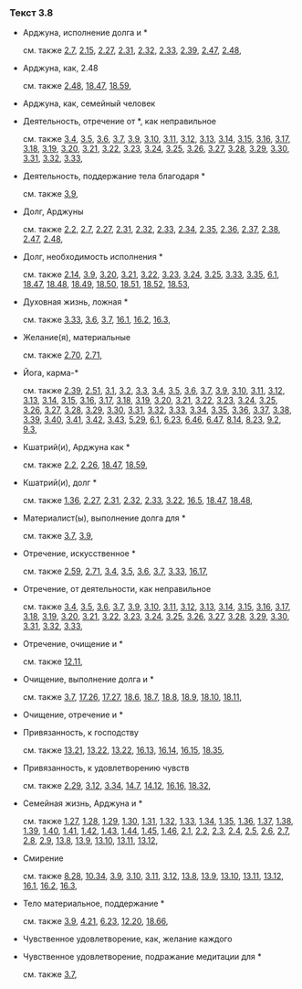 ### Текст 3.8
	
- Арджуна, исполнение долга и *

	см. также  [2.7](../02/0207.md),  [2.15](../02/0215.md),  [2.27](../02/0227.md),  [2.31](../02/0231.md),  [2.32](../02/0232.md),  [2.33](../02/0233.md),  [2.39](../02/0239.md),  [2.47](../02/0247.md),  [2.48](../02/0248.md), 
	
- Арджуна, как, 2.48

	см. также  [2.48](../02/0248.md),  [18.47](../18/1847.md),  [18.59](../18/1859.md), 
	
- Арджуна, как, семейный человек

	
- Деятельность, отречение от *, как неправильное

	см. также  [3.4](../03/0304.md),  [3.5](../03/0305.md),  [3.6](../03/0306.md),  [3.7](../03/0307.md),  [3.9](../03/0309.md),  [3.10](../03/0310.md),  [3.11](../03/0311.md),  [3.12](../03/0312.md),  [3.13](../03/0313.md),  [3.14](../03/0314.md),  [3.15](../03/0315.md),  [3.16](../03/0316.md),  [3.17](../03/0317.md),  [3.18](../03/0318.md),  [3.19](../03/0319.md),  [3.20](../03/0320.md),  [3.21](../03/0321.md),  [3.22](../03/0322.md),  [3.23](../03/0323.md),  [3.24](../03/0324.md),  [3.25](../03/0325.md),  [3.26](../03/0326.md),  [3.27](../03/0327.md),  [3.28](../03/0328.md),  [3.29](../03/0329.md),  [3.30](../03/0330.md),  [3.31](../03/0331.md),  [3.32](../03/0332.md),  [3.33](../03/0333.md), 
	
- Деятельность, поддержание тела благодаря *

	см. также  [3.9](../03/0309.md), 
	
- Долг, Арджуны

	см. также  [2.2](../02/0202.md),  [2.7](../02/0207.md),  [2.27](../02/0227.md),  [2.31](../02/0231.md),  [2.32](../02/0232.md),  [2.33](../02/0233.md),  [2.34](../02/0234.md),  [2.35](../02/0235.md),  [2.36](../02/0236.md),  [2.37](../02/0237.md),  [2.38](../02/0238.md),  [2.47](../02/0247.md),  [2.48](../02/0248.md), 
	
- Долг, необходимость исполнения *

	см. также  [2.14](../02/0214.md),  [3.9](../03/0309.md),  [3.20](../03/0320.md),  [3.21](../03/0321.md),  [3.22](../03/0322.md),  [3.23](../03/0323.md),  [3.24](../03/0324.md),  [3.25](../03/0325.md),  [3.33](../03/0333.md),  [3.35](../03/0335.md),  [6.1](../06/0601.md),  [18.47](../18/1847.md),  [18.48](../18/1848.md),  [18.49](../18/1849.md),  [18.50](../18/1850.md),  [18.51](../18/1851.md),  [18.52](../18/1852.md),  [18.53](../18/1853.md), 
	
- Духовная жизнь, ложная *

	см. также  [3.33](../03/0333.md),  [3.6](../03/0306.md),  [3.7](../03/0307.md),  [16.1](../16/1601.md),  [16.2](../16/1602.md),  [16.3](../16/1603.md), 
	
- Желание(я), материальные

	см. также  [2.70](../02/0270.md),  [2.71](../02/0271.md), 
	
- Йога, карма-*

	см. также  [2.39](../02/0239.md),  [2.51](../02/0251.md),  [3.1](../03/0301.md),  [3.2](../03/0302.md),  [3.3](../03/0303.md),  [3.4](../03/0304.md),  [3.5](../03/0305.md),  [3.6](../03/0306.md),  [3.7](../03/0307.md),  [3.9](../03/0309.md),  [3.10](../03/0310.md),  [3.11](../03/0311.md),  [3.12](../03/0312.md),  [3.13](../03/0313.md),  [3.14](../03/0314.md),  [3.15](../03/0315.md),  [3.16](../03/0316.md),  [3.17](../03/0317.md),  [3.18](../03/0318.md),  [3.19](../03/0319.md),  [3.20](../03/0320.md),  [3.21](../03/0321.md),  [3.22](../03/0322.md),  [3.23](../03/0323.md),  [3.24](../03/0324.md),  [3.25](../03/0325.md),  [3.26](../03/0326.md),  [3.27](../03/0327.md),  [3.28](../03/0328.md),  [3.29](../03/0329.md),  [3.30](../03/0330.md),  [3.31](../03/0331.md),  [3.32](../03/0332.md),  [3.33](../03/0333.md),  [3.34](../03/0334.md),  [3.35](../03/0335.md),  [3.36](../03/0336.md),  [3.37](../03/0337.md),  [3.38](../03/0338.md),  [3.39](../03/0339.md),  [3.40](../03/0340.md),  [3.41](../03/0341.md),  [3.42](../03/0342.md),  [3.43](../03/0343.md),  [5.29](../05/0529.md),  [6.1](../06/0601.md),  [6.23](../06/0623.md),  [6.46](../06/0646.md),  [6.47](../06/0647.md),  [8.14](../08/0814.md),  [8.23](../08/0823.md),  [9.2](../09/0902.md),  [9.3](../09/0903.md), 
	
- Кшатрий(и), Арджуна как *

	см. также  [2.2](../02/0202.md),  [2.26](../02/0226.md),  [18.47](../18/1847.md),  [18.59](../18/1859.md), 
	
- Кшатрий(и), долг *

	см. также  [1.36](../01/0136.md),  [2.27](../02/0227.md),  [2.31](../02/0231.md),  [2.32](../02/0232.md),  [2.33](../02/0233.md),  [3.22](../03/0322.md),  [16.5](../16/1605.md),  [18.47](../18/1847.md),  [18.48](../18/1848.md), 
	
- Материалист(ы), выполнение долга для *

	см. также  [3.7](../03/0307.md),  [3.9](../03/0309.md), 
	
- Отречение, искусственное *

	см. также  [2.59](../02/0259.md),  [2.71](../02/0271.md),  [3.4](../03/0304.md),  [3.5](../03/0305.md),  [3.6](../03/0306.md),  [3.7](../03/0307.md),  [3.33](../03/0333.md),  [16.17](../16/1617.md), 
	
- Отречение, от деятельности, как неправильное

	см. также  [3.4](../03/0304.md),  [3.5](../03/0305.md),  [3.6](../03/0306.md),  [3.7](../03/0307.md),  [3.9](../03/0309.md),  [3.10](../03/0310.md),  [3.11](../03/0311.md),  [3.12](../03/0312.md),  [3.13](../03/0313.md),  [3.14](../03/0314.md),  [3.15](../03/0315.md),  [3.16](../03/0316.md),  [3.17](../03/0317.md),  [3.18](../03/0318.md),  [3.19](../03/0319.md),  [3.20](../03/0320.md),  [3.21](../03/0321.md),  [3.22](../03/0322.md),  [3.23](../03/0323.md),  [3.24](../03/0324.md),  [3.25](../03/0325.md),  [3.26](../03/0326.md),  [3.27](../03/0327.md),  [3.28](../03/0328.md),  [3.29](../03/0329.md),  [3.30](../03/0330.md),  [3.31](../03/0331.md),  [3.32](../03/0332.md),  [3.33](../03/0333.md), 
	
- Отречение, очищение и *

	см. также  [12.11](../12/1211.md), 
	
- Очищение, выполнение долга и *

	см. также  [3.7](../03/0307.md),  [17.26](../17/1726.md),  [17.27](../17/1727.md),  [18.6](../18/1806.md),  [18.7](../18/1807.md),  [18.8](../18/1808.md),  [18.9](../18/1809.md),  [18.10](../18/1810.md),  [18.11](../18/1811.md), 
	
- Очищение, отречение и *

	
- Привязанность, к господству

	см. также  [13.21](../13/1321.md),  [13.22](../13/1322.md),  [13.22](../13/1322.md),  [16.13](../16/1613.md),  [16.14](../16/1614.md),  [16.15](../16/1615.md),  [18.35](../18/1835.md), 
	
- Привязанность, к удовлетворению чувств

	см. также  [2.29](../02/0229.md),  [3.12](../03/0312.md),  [3.34](../03/0334.md),  [14.7](../14/1407.md),  [14.12](../14/1412.md),  [16.16](../16/1616.md),  [18.32](../18/1832.md), 
	
- Семейная жизнь, Арджуна и *

	см. также  [1.27](../01/0127.md),  [1.28](../01/0128.md),  [1.29](../01/0129.md),  [1.30](../01/0130.md),  [1.31](../01/0131.md),  [1.32](../01/0132.md),  [1.33](../01/0133.md),  [1.34](../01/0134.md),  [1.35](../01/0135.md),  [1.36](../01/0136.md),  [1.37](../01/0137.md),  [1.38](../01/0138.md),  [1.39](../01/0139.md),  [1.40](../01/0140.md),  [1.41](../01/0141.md),  [1.42](../01/0142.md),  [1.43](../01/0143.md),  [1.44](../01/0144.md),  [1.45](../01/0145.md),  [1.46](../01/0146.md),  [2.1](../02/0201.md),  [2.2](../02/0202.md),  [2.3](../02/0203.md),  [2.4](../02/0204.md),  [2.5](../02/0205.md),  [2.6](../02/0206.md),  [2.7](../02/0207.md),  [2.8](../02/0208.md),  [2.9](../02/0209.md),  [13.8](../13/1308.md),  [13.9](../13/1309.md),  [13.10](../13/1310.md),  [13.11](../13/1311.md),  [13.12](../13/1312.md), 
	
- Смирение

	см. также  [8.28](../08/0828.md),  [10.34](../10/1034.md),  [3.9](../03/0309.md),  [3.10](../03/0310.md),  [3.11](../03/0311.md),  [3.12](../03/0312.md),  [13.8](../13/1308.md),  [13.9](../13/1309.md),  [13.10](../13/1310.md),  [13.11](../13/1311.md),  [13.12](../13/1312.md),  [16.1](../16/1601.md),  [16.2](../16/1602.md),  [16.3](../16/1603.md), 
	
- Тело материальное, поддержание *

	см. также  [3.9](../03/0309.md),  [4.21](../04/0421.md),  [6.23](../06/0623.md),  [12.20](../12/1220.md),  [18.66](../18/1866.md), 
	
- Чувственное удовлетворение, как, желание каждого

	
- Чувственное удовлетворение, подражание медитации для *

	см. также  [3.7](../03/0307.md), 
